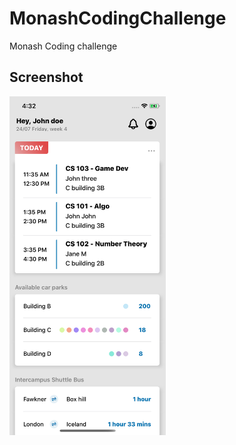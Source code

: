 # MonashCodingChallenge
Monash Coding challenge

## Screenshot
<img src="https://github.com/joshuaLareta/MonashCodingChallenge/blob/master/coding-challenge-screenshot.png" width="250"/>
